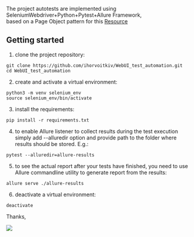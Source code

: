 The project autotests are implemented using SeleniumWebdriver+Python+Pytest+Allure Framework,
<br>based on a Page Object pattern for this <a href="http://selenium1py.pythonanywhere.com/en-gb/">Resource</a>

## Getting started

1. clone the project repository:
```
git clone https://github.com/ihorvoitkiv/WebUI_test_automation.git
cd WebUI_test_automation
```
2. create and activate a virtual environment:
```
python3 -m venv selenium_env
source selenium_env/bin/activate
```
3. install the requirements:
```
pip install -r requirements.txt
```
4. to enable Allure listener to collect results during the test execution simply add --alluredir option and provide path to the folder where results should be stored. E.g.:
```
pytest --alluredir=allure-results
```
5. to see the actual report after your tests have finished, you need to use Allure commandline utility to generate report from the results:
```
allure serve ./allure-results
```
6. deactivate a virtual environment:
```
deactivate
```

Thanks,

<img src="https://media3.giphy.com/media/QNFhOolVeCzPQ2Mx85/giphy-downsized.gif">

